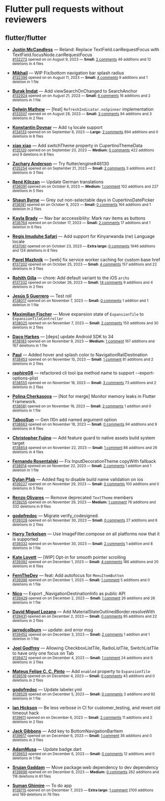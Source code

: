 # Flutter pull requests without reviewers

## flutter/flutter

* **[Justin McCandless](https://github.com/justinmc)** &mdash; Reland: Replace TextField.canRequestFocus with TextField.focusNode.canRequestFocus<br />
    <sub>[#132273](https://github.com/flutter/flutter/pull/132273) opened on on August 9, 2023 &mdash; **Small:** [2 comments](https://github.com/flutter/flutter/pull/132273) 46 additions and 12 deletions in 4 files</sub><br />

* **[Mikhail](https://github.com/mishapark)** &mdash; WIP Fix/bottom navigation bar splash radius<br />
    <sub>[#132396](https://github.com/flutter/flutter/pull/132396) opened on on August 11, 2023 &mdash; **Small:** [4 comments](https://github.com/flutter/flutter/pull/132396) 9 additions and 1 deletion in 1 file</sub><br />

* **[Burak İmdat](https://github.com/burakJs)** &mdash; Add viewSearchOnChanged to SearchAnchor<br />
    <sub>[#132924](https://github.com/flutter/flutter/pull/132924) opened on on August 21, 2023 &mdash; **Small:** [6 comments](https://github.com/flutter/flutter/pull/132924) 16 additions and 2 deletions in 1 file</sub><br />

* **[Delwin Mathew](https://github.com/opxdelwin)** &mdash; [feat] `RefreshIndicator.noSpinner` implementation<br />
    <sub>[#133507](https://github.com/flutter/flutter/pull/133507) opened on on August 28, 2023 &mdash; **Small:** [3 comments](https://github.com/flutter/flutter/pull/133507) 94 additions and 3 deletions in 2 files</sub><br />

* **[Konstantin Dovnar](https://github.com/Vorkytaka)** &mdash; Add `tg` locale support<br />
    <sub>[#134133](https://github.com/flutter/flutter/pull/134133) opened on on September 6, 2023 &mdash; **Large:** [2 comments](https://github.com/flutter/flutter/pull/134133) 894 additions and 0 deletions in 6 files</sub><br />

* **[xiao xiao](https://github.com/xiaoxiaowesley)** &mdash; Add switchTheme property in CupertinoThemeData <br />
    <sub>[#135120](https://github.com/flutter/flutter/pull/135120) opened on on September 20, 2023 &mdash; **Medium:** [0 comments](https://github.com/flutter/flutter/pull/135120) 422 additions and 9 deletions in 8 files</sub><br />

* **[Zachary Anderson](https://github.com/zanderso)** &mdash; Try flutter/engine#46130<br />
    <sub>[#135254](https://github.com/flutter/flutter/pull/135254) opened on on September 21, 2023 &mdash; **Small:** [2 comments](https://github.com/flutter/flutter/pull/135254) 3 additions and 2 deletions in 3 files</sub><br />

* **[René Kilczan](https://github.com/rekire)** &mdash; Update German translations<br />
    <sub>[#136091](https://github.com/flutter/flutter/pull/136091) opened on on October 6, 2023 &mdash; **Medium:** [1 comment](https://github.com/flutter/flutter/pull/136091) 102 additions and 227 deletions in 5 files</sub><br />

* **[Shaun Byrne](https://github.com/ShaunByrne-UniSA)** &mdash; Grey out non-selectable days in CupertinoDatePicker<br />
    <sub>[#136181](https://github.com/flutter/flutter/pull/136181) opened on on October 9, 2023 &mdash; **Small:** [0 comments](https://github.com/flutter/flutter/pull/136181) 164 additions and 1 deletion in 2 files</sub><br />

* **[Kayla Brady](https://github.com/KaylaBrady)** &mdash; Nav bar acccessibility: Mark nav items as buttons<br />
    <sub>[#136764](https://github.com/flutter/flutter/pull/136764) opened on on October 17, 2023 &mdash; **Small:** [2 comments](https://github.com/flutter/flutter/pull/136764) 17 additions and 1 deletion in 6 files</sub><br />

* **[Regis Imuduhe Safari](https://github.com/RegisSaffi)** &mdash; Add support for Kinyarwanda (rw) Language locale<br />
    <sub>[#137061](https://github.com/flutter/flutter/pull/137061) opened on on October 23, 2023 &mdash; **Extra large:** [0 comments](https://github.com/flutter/flutter/pull/137061) 1946 additions and 124 deletions in 8 files</sub><br />

* **[Pavel Mazhnik](https://github.com/p-mazhnik)** &mdash; [web] fix service worker caching for custom base href<br />
    <sub>[#137202](https://github.com/flutter/flutter/pull/137202) opened on on October 25, 2023 &mdash; **Small:** [4 comments](https://github.com/flutter/flutter/pull/137202) 157 additions and 22 deletions in 3 files</sub><br />

* **[Rohith Gilla](https://github.com/Rohithgilla12)** &mdash; chore: Add default variant to the iOS `archs`<br />
    <sub>[#137332](https://github.com/flutter/flutter/pull/137332) opened on on October 26, 2023 &mdash; **Small:** [14 comments](https://github.com/flutter/flutter/pull/137332) 9 additions and 4 deletions in 2 files</sub><br />

* **[Jesús S Guerrero](https://github.com/Jasguerrero)** &mdash; Test roll<br />
    <sub>[#138017](https://github.com/flutter/flutter/pull/138017) opened on on November 7, 2023 &mdash; **Small:** [0 comments](https://github.com/flutter/flutter/pull/138017) 1 addition and 1 deletion in 1 file</sub><br />

* **[Maximilian Fischer](https://github.com/fischerscode)** &mdash; Move expansion state of `ExpansionTile` to `ExpansionTileController`<br />
    <sub>[#138025](https://github.com/flutter/flutter/pull/138025) opened on on November 7, 2023 &mdash; **Small:** [2 comments](https://github.com/flutter/flutter/pull/138025) 150 additions and 30 deletions in 2 files</sub><br />

* **[Daco Harkes](https://github.com/dcharkes)** &mdash; [deps] update Android SDK to 34<br />
    <sub>[#138183](https://github.com/flutter/flutter/pull/138183) opened on on November 9, 2023 &mdash; **Medium:** [1 comment](https://github.com/flutter/flutter/pull/138183) 167 additions and 167 deletions in 1 file</sub><br />

* **[Paul](https://github.com/PAException)** &mdash; Added hover and splash color to NavigationRailDestination<br />
    <sub>[#138453](https://github.com/flutter/flutter/pull/138453) opened on on November 15, 2023 &mdash; **Small:** [1 comment](https://github.com/flutter/flutter/pull/138453) 81 additions and 2 deletions in 2 files</sub><br />

* **[raphire08](https://github.com/raphire08)** &mdash; refactored cli tool ipa method name to support --export-options-plist<br />
    <sub>[#138555](https://github.com/flutter/flutter/pull/138555) opened on on November 16, 2023 &mdash; **Small:** [3 comments](https://github.com/flutter/flutter/pull/138555) 73 additions and 2 deletions in 2 files</sub><br />

* **[Polina Cherkasova](https://github.com/polina-c)** &mdash; [Not for merge] Monitor memory leaks in Flutter Framework.<br />
    <sub>[#138581](https://github.com/flutter/flutter/pull/138581) opened on on November 16, 2023 &mdash; **Small:** [2 comments](https://github.com/flutter/flutter/pull/138581) 1 addition and 0 deletions in 1 file</sub><br />

* **[TabooSun](https://github.com/TabooSun)** &mdash; Gen l10n add named argument option<br />
    <sub>[#138663](https://github.com/flutter/flutter/pull/138663) opened on on November 18, 2023 &mdash; **Small:** [0 comments](https://github.com/flutter/flutter/pull/138663) 94 additions and 9 deletions in 6 files</sub><br />

* **[Christopher Fujino](https://github.com/christopherfujino)** &mdash; Add feature guard to native assets build system target<br />
    <sub>[#138854](https://github.com/flutter/flutter/pull/138854) opened on on November 22, 2023 &mdash; **Small:** [1 comment](https://github.com/flutter/flutter/pull/138854) 86 additions and 26 deletions in 4 files</sub><br />

* **[Fernando Rosentalski](https://github.com/talski)** &mdash; Fix InputDecorationTheme copyWith fallback<br />
    <sub>[#138914](https://github.com/flutter/flutter/pull/138914) opened on on November 22, 2023 &mdash; **Small:** [2 comments](https://github.com/flutter/flutter/pull/138914) 1 addition and 1 deletion in 1 file</sub><br />

* **[Dylan Pfab](https://github.com/DYLERN)** &mdash; Added flag to disable build name validation on ios<br />
    <sub>[#139227](https://github.com/flutter/flutter/pull/139227) opened on on November 29, 2023 &mdash; **Small:** [0 comments](https://github.com/flutter/flutter/pull/139227) 100 additions and 0 deletions in 5 files</sub><br />

* **[Renzo Olivares](https://github.com/Renzo-Olivares)** &mdash; Remove deprecated `TextTheme` members<br />
    <sub>[#139255](https://github.com/flutter/flutter/pull/139255) opened on on November 29, 2023 &mdash; **Medium:** [1 comment](https://github.com/flutter/flutter/pull/139255) 76 additions and 332 deletions in 9 files</sub><br />

* **[godofredoc](https://github.com/godofredoc)** &mdash; Migrate verify_codesigned.<br />
    <sub>[#139328](https://github.com/flutter/flutter/pull/139328) opened on on November 30, 2023 &mdash; **Small:** [0 comments](https://github.com/flutter/flutter/pull/139328) 27 additions and 6 deletions in 2 files</sub><br />

* **[Harry Terkelsen](https://github.com/harryterkelsen)** &mdash; Use ImageFilter.compose on all platforms now that it is supported<br />
    <sub>[#139332](https://github.com/flutter/flutter/pull/139332) opened on on November 30, 2023 &mdash; **Small:** [2 comments](https://github.com/flutter/flutter/pull/139332) 1 addition and 8 deletions in 1 file</sub><br />

* **[Kate Lovett](https://github.com/Piinks)** &mdash; [WIP] Opt-in for smooth pointer scrolling<br />
    <sub>[#139392](https://github.com/flutter/flutter/pull/139392) opened on on December 1, 2023 &mdash; **Small:** [4 comments](https://github.com/flutter/flutter/pull/139392) 186 additions and 20 deletions in 6 files</sub><br />

* **[FernTheDev](https://github.com/Fernthedev)** &mdash;  feat: Add autofocus for `MenuItemButton`<br />
    <sub>[#139396](https://github.com/flutter/flutter/pull/139396) opened on on December 1, 2023 &mdash; **Small:** [1 comment](https://github.com/flutter/flutter/pull/139396) 5 additions and 0 deletions in 1 file</sub><br />

* **[Nico](https://github.com/Rodsevich)** &mdash; Export _NavigationDestinationInfo as public API<br />
    <sub>[#139429](https://github.com/flutter/flutter/pull/139429) opened on on December 2, 2023 &mdash; **Small:** [1 comment](https://github.com/flutter/flutter/pull/139429) 26 additions and 26 deletions in 1 file</sub><br />

* **[David Miguel Lozano](https://github.com/davidmigloz)** &mdash; Add MaterialStateOutlinedBorder.resolveWith<br />
    <sub>[#139431](https://github.com/flutter/flutter/pull/139431) opened on on December 2, 2023 &mdash; **Small:** [0 comments](https://github.com/flutter/flutter/pull/139431) 95 additions and 22 deletions in 2 files</sub><br />

* **[jarrodcolburn](https://github.com/jarrodcolburn)** &mdash; update: avd error msg<br />
    <sub>[#139452](https://github.com/flutter/flutter/pull/139452) opened on on December 3, 2023 &mdash; **Small:** [2 comments](https://github.com/flutter/flutter/pull/139452) 1 addition and 1 deletion in 1 file</sub><br />

* **[Joel Godfrey](https://github.com/BaccanoMob)** &mdash; Allowing CheckboxListTile, RadioListTile, SwitchListTile to have only one focus on Tab<br />
    <sub>[#139472](https://github.com/flutter/flutter/pull/139472) opened on on December 4, 2023 &mdash; **Small:** [1 comment](https://github.com/flutter/flutter/pull/139472) 24 additions and 6 deletions in 3 files</sub><br />

* **[Mateus Felipe C. C. Pinto](https://github.com/mateusfccp)** &mdash; Add `enabled` property to `ExpansionTile`<br />
    <sub>[#139519](https://github.com/flutter/flutter/pull/139519) opened on on December 4, 2023 &mdash; **Small:** [0 comments](https://github.com/flutter/flutter/pull/139519) 43 additions and 0 deletions in 2 files</sub><br />

* **[godofredoc](https://github.com/godofredoc)** &mdash; Update labeler.yml<br />
    <sub>[#139529](https://github.com/flutter/flutter/pull/139529) opened on on December 5, 2023 &mdash; **Small:** [0 comments](https://github.com/flutter/flutter/pull/139529) 3 additions and 92 deletions in 1 file</sub><br />

* **[Ian Hickson](https://github.com/Hixie)** &mdash; Be less verbose in CI for customer_testing, and revert old timeout hack<br />
    <sub>[#139611](https://github.com/flutter/flutter/pull/139611) opened on on December 6, 2023 &mdash; **Small:** [2 comments](https://github.com/flutter/flutter/pull/139611) 11 additions and 2 deletions in 2 files</sub><br />

* **[Jack Gibbons](https://github.com/Gibbo97)** &mdash; Add key to BottomNavigationBarItem<br />
    <sub>[#139617](https://github.com/flutter/flutter/pull/139617) opened on on December 6, 2023 &mdash; **Small:** [1 comment](https://github.com/flutter/flutter/pull/139617) 36 additions and 0 deletions in 3 files</sub><br />

* **[AdamMusa](https://github.com/AdamMusa)** &mdash; Update badge.dart<br />
    <sub>[#139653](https://github.com/flutter/flutter/pull/139653) opened on on December 6, 2023 &mdash; **Small:** [0 comments](https://github.com/flutter/flutter/pull/139653) 12 additions and 0 deletions in 1 file</sub><br />

* **[Srujan Gaddam](https://github.com/srujzs)** &mdash; Move package:web dependency to dev dependency<br />
    <sub>[#139696](https://github.com/flutter/flutter/pull/139696) opened on on December 6, 2023 &mdash; **Medium:** [0 comments](https://github.com/flutter/flutter/pull/139696) 262 additions and 116 deletions in 61 files</sub><br />

* **[Suman Ghimire](https://github.com/sumanghimire00)** &mdash; To do app<br />
    <sub>[#139715](https://github.com/flutter/flutter/pull/139715) opened on on December 7, 2023 &mdash; **Extra large:** [1 comment](https://github.com/flutter/flutter/pull/139715) 2100 additions and 169 deletions in 76 files</sub><br />

